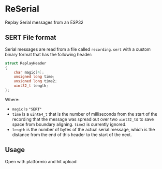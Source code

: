 # ReSerial

Replay Serial messages from an ESP32

## SERT File format

Serial messages are read from a file called `recording.sert` with a custom binary format that has the following header:

```c
struct ReplayHeader
{
    char magic[4];
    unsigned long time;
    unsigned long time2;
    uint32_t length;
};
```

Where:

- `magic` is `"SERT"`
- `time` is a `uint64_t` that is the number of milliseconds from the start of the recording that the message was spread out over two `uint32_t`s to save space from boundary aligning. `time2` is currently ignored.
- `length` is the number of bytes of the actual serial message, which is the distance from the end of this header to the start of the next.

## Usage

Open with platformio and hit upload
